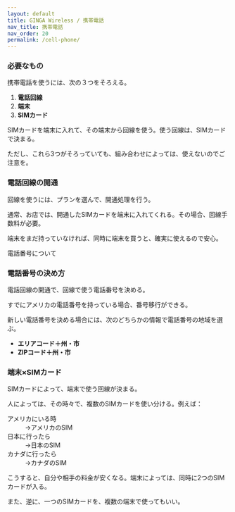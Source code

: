 ```yaml
---
layout: default
title: GINGA Wireless / 携帯電話
nav_title: 携帯電話
nav_order: 20
permalink: /cell-phone/
---
```

<main>
  <div class="container">
    <div class="row">
      <article class="col-md-4">
        <div class="panel panel-default">
          <div class="panel-heading">
            <h3 class="panel-title">必要なもの</h3>
          </div>
          <div class="panel-body">
            <p>携帯電話を使うには、次の３つをそろえる。</p>
            <ol>
              <li><strong>電話回線</strong></li>
              <li><strong>端末</strong></li>
              <li><strong>SIMカード</strong></li>
            </ol>
            <p>SIMカードを端末に入れて、その端末から回線を使う。使う回線は、SIMカードで決まる。</p>
            <p>ただし、これら3つがそろっていても、組み合わせによっては、使えないのでご注意を。</p>
          </div>
        </div>
      </article>
      <article class="col-md-4">
        <div class="panel panel-default">
          <div class="panel-heading">
            <h3 class="panel-title">電話回線の開通</h3>
          </div>
          <div class="panel-body">
            <p>回線を使うには、プランを選んで、開通処理を行う。</p>
            <p>通常、お店では、開通したSIMカードを端末に入れてくれる。その場合、回線手数料が必要。</p>
            <p>端末をまだ持っていなければ、同時に端末を買うと、確実に使えるので安心。</p>
            <p>電話番号について</p>
          </div>
        </div>
      </article>
      <article class="col-md-4">
        <div class="panel panel-default">
          <div class="panel-heading">
            <h3 class="panel-title">電話番号の決め方</h3>
          </div>
          <div class="panel-body">
            <p>電話回線の開通で、回線で使う電話番号を決める。</p>
            <p>すでにアメリカの電話番号を持っている場合、番号移行ができる。</p>
            <p>新しい電話番号を決める場合には、次のどちらかの情報で電話番号の地域を選ぶ。</p>
            <ul>
              <li><strong>エリアコード＋州・市</strong></li>
              <li><strong>ZIPコード＋州・市</strong></li>
            </ul>
          </div>
        </div>
      </article>
      <article class="col-md-4">
        <div class="panel panel-default">
          <div class="panel-heading">
            <h3 class="panel-title">端末×SIMカード</h3>
          </div>
          <div class="panel-body">
            <p>SIMカードによって、端末で使う回線が決まる。</p>
            <p>人によっては、その時々で、複数のSIMカードを使い分ける。例えば：</p>
            <dl class="dl-horizontal">
            <dt>アメリカにいる時</dt><dd>→アメリカのSIM</dd>
            <dt>日本に行ったら</dt><dd>→日本のSIM</dd>
            <dt>カナダに行ったら</dt><dd>→カナダのSIM</dd>
            </dl>
            <p>こうすると、自分や相手の料金が安くなる。端末によっては、同時に2つのSIMカードが入る。</p>
            <p>また、逆に、一つのSIMカードを、複数の端末で使ってもいい。</p>
          </div>
        </div>
      </article>
    </div>
  </div>
</main>

